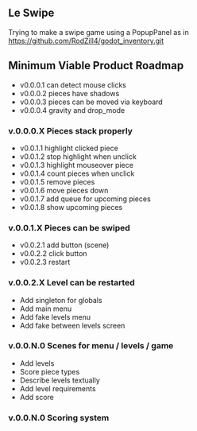 ## Le Swipe

Trying to make a swipe game using a PopupPanel as in https://github.com/RodZill4/godot_inventory.git

## Minimum Viable Product Roadmap

* v0.0.0.1 can detect mouse clicks
* v0.0.0.2 pieces have shadows
* v0.0.0.3 pieces can be moved via keyboard
* v0.0.0.4 gravity and drop_mode

### v.0.0.0.X   Pieces stack properly

* v0.0.1.1 highlight clicked piece
* v0.0.1.2 stop highlight when unclick
* v0.0.1.3 highlight mouseover piece
* v0.0.1.4 count pieces when unclick
* v0.0.1.5 remove pieces
* v0.0.1.6 move pieces down
* v0.0.1.7 add queue for upcoming pieces
* v0.0.1.8 show upcoming pieces

### v.0.0.1.X   Pieces can be swiped

* v0.0.2.1 add button (scene)
* v0.0.2.2 click button
* v0.0.2.3 restart

### v.0.0.2.X   Level can be restarted

* Add singleton for globals
* Add main menu
* Add fake levels menu
* Add fake between levels screen

### v.0.0.N.0   Scenes for menu / levels / game

* Add levels
* Score piece types
* Describe levels textually
* Add level requirements
* Add score

### v.0.0.N.0   Scoring system
